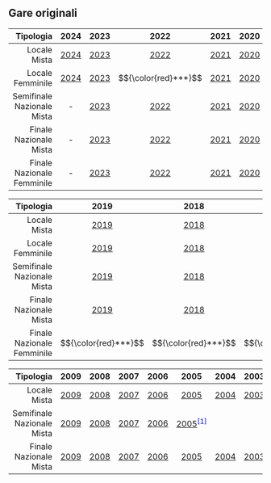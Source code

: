 ## Gare originali
| Tipologia|2024|2023|2022|2021|2020|
|-------------:|:---------------:|:-------------:|:-------------:|:-------------:|:-------------:|
| Locale Mista | [2024](https://zetornio.github.io/?t=Locale&st=Mista&a=2024) | [2023](https://zetornio.github.io/?t=Locale&st=Mista&a=2024)|[2022](https://zetornio.github.io/?t=Locale&st=Mista&a=2022)|[2021](https://zetornio.github.io/?t=Locale&st=Mista&a=2021)|[2020](https://zetornio.github.io/?t=Locale&st=Mista&a=2020)|
| Locale Femminile| [2024](https://zetornio.github.io/?t=Locale&st=Femminile&a=2024)|[2023](https://zetornio.github.io/?t=Locale&st=Femminile&a=2023)|$${\color{red}***}$$|[2021](https://zetornio.github.io/?t=Locale&st=Femminile&a=2021)|[2020](https://zetornio.github.io/?t=Locale&st=Femminile&a=2020)|
| Semifinale Nazionale Mista | -|[2023](https://zetornio.github.io/?t=Nazionale&st=Semifinale%20Mista&a=2023)|[2022](https://zetornio.github.io/?t=Nazionale&st=Semifinale%20Mista&a=2022)|[2021](https://zetornio.github.io/?t=Nazionale&st=Semifinale%20Mista&a=2021)|[2020](https://zetornio.github.io/?t=Nazionale&st=Semifinale%20Mista&a=2020)|
| Finale Nazionale Mista | -|[2023](https://zetornio.github.io/?t=Nazionale&st=Finale%20Mista&a=2023)|[2022](https://zetornio.github.io/?t=Nazionale&st=Finale%20Mista&a=2022)|[2021](https://zetornio.github.io/?t=Nazionale&st=Finale%20Mista&a=2021)|[2020](https://zetornio.github.io/?t=Nazionale&st=Finale%20Mista&a=2020)|
| Finale Nazionale Femminile | -|[2023](https://zetornio.github.io/?t=Nazionale&st=Finale%20Femminile&a=2023)|[2022](https://zetornio.github.io/?t=Nazionale&st=Finale%20Femminile&a=2022)|[2021](https://zetornio.github.io/?t=Nazionale&st=Finale%20Femminile&a=2021)|[2020](https://zetornio.github.io/?t=Nazionale&st=Finale%20Femminile&a=2020)|

| Tipologia|2019|2018|2017|2016|2015|2014|2013|2012|2011|2010|
|-------------:|:--:|:--:|:--:|:--:|:--:|:--:|:--:|:--:|:--:|:--:|
|Locale Mista| [2019](https://zetornio.github.io/?t=Locale&st=Mista&a=2019)|[2018](https://zetornio.github.io/?t=Locale&st=Mista&a=2018)|[2017](https://zetornio.github.io/?t=Locale&st=Mista&a=2017)|[2016](https://zetornio.github.io/?t=Locale&st=Mista&a=2016)|[2015](https://zetornio.github.io/?t=Locale&st=Mista&a=2015)|[2014](https://zetornio.github.io/?t=Locale&st=Mista&a=2014)|[2013](https://zetornio.github.io/?t=Locale&st=Mista&a=2013)|[2012](https://zetornio.github.io/?t=Locale&st=Mista&a=2012)|[2011](https://zetornio.github.io/?t=Locale&st=Mista&a=2011)|[2010](https://zetornio.github.io/?t=Locale&st=Mista&a=2010)|
|Locale Femminile|[2019](https://zetornio.github.io/?t=Locale&st=Femminile&a=2019)|[2018](https://zetornio.github.io/?t=Locale&st=Femminile&a=2018)|[2017](https://zetornio.github.io/?t=Locale&st=Femminile&a=2017)|
|Semifinale Nazionale Mista|[2019](https://zetornio.github.io/?t=Nazionale&st=Semifinale%20Mista&a=2019)|[2018](https://zetornio.github.io/?t=Nazionale&st=Semifinale%20Mista&a=2018)|[2017](https://zetornio.github.io/?t=Nazionale&st=Semifinale%20Mista&a=2017)|[2016](https://zetornio.github.io/?t=Nazionale&st=Semifinale%20Mista&a=2016)|[2015](https://zetornio.github.io/?t=Nazionale&st=Semifinale%20Mista&a=2015)|[2014](https://zetornio.github.io/?t=Nazionale&st=Semifinale%20Mista&a=2014)|[2013](https://zetornio.github.io/?t=Nazionale&st=Semifinale%20Mista&a=2013)|[2012](https://zetornio.github.io/?t=Nazionale&st=Semifinale%20Mista&a=2012)|[2011](https://zetornio.github.io/?t=Nazionale&st=Semifinale%20Mista&a=2011)|[2010](https://zetornio.github.io/?t=Nazionale&st=Semifinale%20Mista&a=2010)|
|Finale Nazionale Mista|[2019](https://zetornio.github.io/?t=Nazionale&st=Finale%20Mista&a=2019)|[2018](https://zetornio.github.io/?t=Nazionale&st=Finale%20Mista&a=2018)|[2017](https://zetornio.github.io/?t=Nazionale&st=Finale%20Mista&a=2017)|[2016](https://zetornio.github.io/?t=Nazionale&st=Finale%20Mista&a=2016)|[2015](https://zetornio.github.io/?t=Nazionale&st=Finale%20Mista&a=2015)|[2014](https://zetornio.github.io/?t=Nazionale&st=Finale%20Mista&a=2014)|[2013](https://zetornio.github.io/?t=Nazionale&st=Finale%20Mista&a=2013)|[2012](https://zetornio.github.io/?t=Nazionale&st=Finale%20Mista&a=2012)|[2011](https://zetornio.github.io/?t=Nazionale&st=Finale%20Mista&a=2011)|[2010](https://zetornio.github.io/?t=Nazionale&st=Finale%20Mista&a=2010)|
|Finale Nazionale Femminile|$${\color{red}***}$$|$${\color{red}***}$$|$${\color{red}***}$$|

| Tipologia|2009|2008|2007|2006|2005|2004|2003|2002|2001|2000|
|-------------:|:------:|:------:|:------:|:------:|:------:|:------:|:------:|:------:|:------:|:------:|
|Locale Mista|[2009](https://zetornio.github.io/?t=Locale&st=Mista&a=2009)|[2008](https://zetornio.github.io/?t=Locale&st=Mista&a=2018)|[2007](https://zetornio.github.io/?t=Locale&st=Mista&a=2007)|[2006](https://zetornio.github.io/?t=Locale&st=Mista&a=2006)|[2005](https://zetornio.github.io/?t=Locale&st=Mista&a=2005)|[2004](https://zetornio.github.io/?t=Locale&st=Mista&a=2004)|[2003](https://zetornio.github.io/?t=Locale&st=Mista&a=2003)|[2002](https://zetornio.github.io/?t=Locale&st=Mista&a=2002)|
|Semifinale Nazionale Mista|[2009](https://zetornio.github.io/?t=Nazionale&st=Semifinale%20Mista&a=2009)|[2008](https://zetornio.github.io/?t=Nazionale&st=Semifinale%20Mista&a=2008)|[2007](https://zetornio.github.io/?t=Nazionale&st=Semifinale%20Mista&a=2007)|[2006](https://zetornio.github.io/?t=Nazionale&st=Semifinale%20Mista&a=2006)|[2005](https://zetornio.github.io/?t=Nazionale&st=Semifinale%20Mista&a=2005)<sup style="color:blue">\[1\]</sup>|
|Finale Nazionale Mista|[2009](https://zetornio.github.io/?t=Nazionale&st=Finale%20Mista&a=2010)|[2008](https://zetornio.github.io/?t=Nazionale&st=Finale%20Mista&a=2008)|[2007](https://zetornio.github.io/?t=Nazionale&st=Finale%20Mista&a=2007)|[2006](https://zetornio.github.io/?t=Nazionale&st=Finale%20Mista&a=2006)|[2005](https://zetornio.github.io/?t=Nazionale&st=Finale%20Mista&a=2005)|[2004](https://zetornio.github.io/?t=Nazionale&st=Finale%20Mista&a=2004)|[2003](https://zetornio.github.io/?t=Nazionale&st=Finale%20Mista&a=2003)|[2002](https://zetornio.github.io/?t=Nazionale&st=Finale%20Mista&a=2002)|[2001](https://zetornio.github.io/?t=Nazionale&st=Finale%20Mista&a=2001)|[2000](https://zetornio.github.io/?t=Nazionale&st=Finale%20Mista&a=2000)|